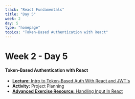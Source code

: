```yaml
---
track: "React Fundamentals"
title: "Day 5"
week: 2
day: 5
type: "homepage"
topics: "Token-Based Authentication with React"
---
```



# Week 2 - Day 5 

#### Token-Based Authentication with React
- [**Lecture:** Intro to Token-Based Auth With React and JWT's](/react-fundamentals/week-2/day-5/lecture-materials/token-based-auth-with-react-and-jwts)
- **Activity:** Project Planning
- [**Advanced Exercise Resource:** Handling Input In React](/react-fundamentals/week-2/day-5/lecture-materials/handling-input-in-react/)


<!-- 
<br>
<br>
<hr>
<br>
<br>

#### Lesson 

- [**Controlled Components**]()
- [**Auth with React and JWT's**]()

-->

